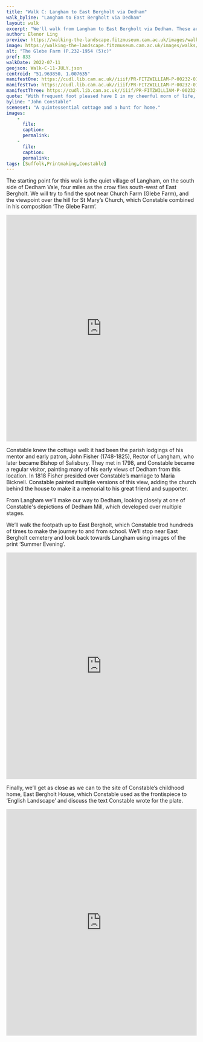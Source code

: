 ```yaml
---
title: "Walk C: Langham to East Bergholt via Dedham"
walk_byline: "Langham to East Bergholt via Dedham"
layout: walk
excerpt: "We'll walk from Langham to East Bergholt via Dedham. These are..."
author: Elenor Ling
preview: https://walking-the-landscape.fitzmuseum.cam.ac.uk/images/walks/PR-FITZWILLIAM-P-00232-01954-00005-C-000-00001_crop-preview.jpg
image: https://walking-the-landscape.fitzmuseum.cam.ac.uk/images/walks/PR-FITZWILLIAM-P-00232-01954-00005-C-000-00001_crop.jpg
alt: "The Glebe Farm (P.232-1954 (5)c)"
pref: 833
walkDate: 2022-07-11
geojson: Walk-C-11-JULY.json
centroid: "51.963850, 1.007635"
manifestOne: https://cudl.lib.cam.ac.uk//iiif/PR-FITZWILLIAM-P-00232-01954-00005-C
manifestTwo: https://cudl.lib.cam.ac.uk//iiif/PR-FITZWILLIAM-P-00232-01954-00002-B
manifestThree: https://cudl.lib.cam.ac.uk//iiif/PR-FITZWILLIAM-P-00232-01954-00001-A
quote: "With frequent foot pleased have I in my cheerful morn of life, when nursed by careless solitude I lived and sung of Nature with unceasing joy, pleased have I wandered o'er your fair domain."
byline: "John Constable"
sceneset: "A quintessential cottage and a hunt for home."
images:
    -
      file:
      caption:
      permalink:
    -
      file:
      caption:
      permalink:
tags: [Suffolk,Printmaking,Constable]
---
```

The starting point for this walk is the quiet village of Langham, on the south side of Dedham Vale, four miles as the crow flies south-west of East Bergholt. We will try to find the spot near Church Farm (Glebe Farm), and the viewpoint over the hill for St Mary’s Church, which Constable combined in his composition ‘The Glebe Farm’. 

<iframe src="https://fitzmuseum.cam.ac.uk/uv.html#?manifest={{ page.manifestOne }}&c=0&m=0&cv=0&config=&locales=en-GB:English (GB),cy-GB:Cymraeg,fr-FR:Français (FR),pl-PL:Polski,sv-SE:Svenska&r=0" width="100%" height="600" allowfullscreen frameborder="0"></iframe>

Constable knew the cottage well: it had been the parish lodgings of his mentor and early patron, John Fisher (1748-1825), Rector of Langham, who later became Bishop of Salisbury. They met in 1798, and Constable became a regular visitor, painting many of his early views of Dedham from this location. In 1818 Fisher presided over Constable’s marriage to Maria Bicknell. Constable painted multiple versions of this view, adding the church behind the house to make it a memorial to his great friend and supporter. 

From Langham we’ll make our way to Dedham, looking closely at one of Constable's depictions of Dedham Mill, which developed over multiple stages. 

We’ll walk the footpath up to East Bergholt, which Constable trod hundreds of times to make the journey to and from school. We’ll stop near East Bergholt cemetery and look back towards Langham using images of the print ‘Summer Evening’. 

<iframe src="https://fitzmuseum.cam.ac.uk/uv.html#?manifest={{ page.manifestTwo }}&c=0&m=0&cv=0&config=&locales=en-GB:English (GB),cy-GB:Cymraeg,fr-FR:Français (FR),pl-PL:Polski,sv-SE:Svenska&r=0" width="100%" height="600" allowfullscreen frameborder="0"></iframe>

Finally, we’ll get as close as we can to the site of Constable’s childhood home, East Bergholt House, which Constable used as the frontispiece to ‘English Landscape’ and discuss the text Constable wrote for the plate. 

<iframe src="https://fitzmuseum.cam.ac.uk/uv.html#?manifest={{ page.manifestThree }}&c=0&m=0&cv=0&config=&locales=en-GB:English (GB),cy-GB:Cymraeg,fr-FR:Français (FR),pl-PL:Polski,sv-SE:Svenska&r=0" width="100%" height="600" allowfullscreen frameborder="0"></iframe>
